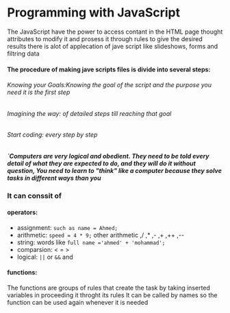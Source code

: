 # Programming with JavaScript
The JavaScript have the power to access contant in the HTML page thought attributes to modify it and 
prosess it through rules to give the desired results
there is alot of applecation of jave script like slideshows, forms and filtring data

#### The procedure of making jave scripts files is divide into several steps:

###### Knowing your Goals:Knowing the goal of the script and the purpose you need it is the first step

###### Imagining the way: of detailed steps till reaching that goal

###### Start coding: every step by step

##### `Computers are very logical and obedient. They need to be told every detail of what they are expected to do, and they will do it without question, You need to learn to "think" like a computer because they solve tasks in different ways than you 

### It can conssit of 
#### operators:
- assignment: `such as name = Ahmed;`
- arithmetic: `speed = 4 * 9;`    other arithmetic ,/ ,* ,- ,+ ,++ ,-- 
- string: words like `full name ='ahmed' + 'mohammad';`
- comparsion: <  =  >
- logical: `||` or   `&&` and 

#### functions:
The functions are groups of rules that create the task by taking inserted variables in 
proceeding it throght its rules
It can be called by names so the function can be used again whenever it is needed



